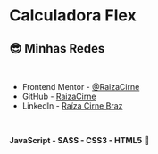 # Calculadora Flex 

## :sunglasses: Minhas Redes <a name="id09"></a>

<br />

- Frontend Mentor - [@RaizaCirne](https://www.frontendmentor.io/profile/RaizaCirne)
- GitHub - [RaizaCirne](https://github.com/RaizaCirne)
- LinkedIn - [Raíza Cirne Braz](https://www.linkedin.com/in/ra%C3%ADzacirne/)

<br />

**JavaScript - SASS - CSS3 - HTML5** 🚀
